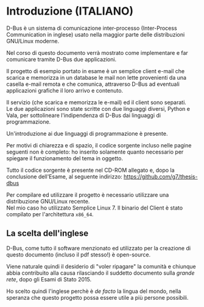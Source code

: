 Introduzione (ITALIANO)
=======================

D-Bus è un sistema di comunicazione inter-processo (Inter-Process Communication in inglese) usato
nella maggior parte delle distribuzioni GNU/Linux moderne.

Nel corso di questo documento verrà mostrato come implementare e far comunicare tramite D-Bus due
applicazioni.

Il progetto di esempio portato in esame è un semplice client e-mail che scarica e memorizza
in un database le mail non lette provenienti da una casella e-mail remota e che comunica,
attraverso D-Bus ad eventuali applicazioni grafiche il loro arrivo e contenuto.

Il servizio (che scarica e memorizza le e-mail) ed il client sono separati.  
Le due applicazioni sono state scritte con due linguaggi diversi, Python e Vala, per
sottolineare l'indipendenza di D-Bus dai linguaggi di programmazione.

Un'introduzione ai due linguaggi di programmazione è presente.

Per motivi di chiarezza e di spazio, il codice sorgente incluso nelle pagine seguenti
non è completo: ho inserito solamente quanto necessario per spiegare il funzionamento
del tema in oggetto.

Tutto il codice sorgente è presente nel CD-ROM allegato e, dopo la conclusione dell'Esame, 
al seguente indirizzo: https://github.com/g7/thesis-dbus

Per compilare ed utilizzare il progetto è necessario utilizzare una distribuzione GNU/Linux recente.  
Nel mio caso ho utilizzato Semplice Linux 7. Il binario del Client è stato compilato per l'architettura
`x86_64`.

La scelta dell'inglese
----------------------

D-Bus, come tutto il software menzionato ed utilizzato per la creazione di questo documento (incluso il pdf stesso!)
è open-source.

Viene naturale quindi il desiderio di "voler ripagare" la comunità e chiunque abbia contribuito alla causa
rilasciando il suddetto documento sulla *grande rete*, dopo gli Esami di Stato 2015.

Ho scelto quindi l'inglese perchè è *de facto* la lingua del mondo, nella speranza che questo progetto possa
essere utile a più persone possibili.

